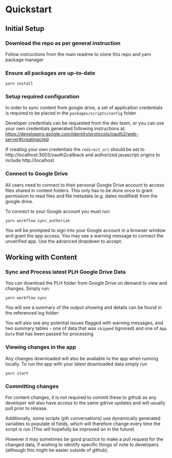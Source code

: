 # Quickstart

## Initial Setup

### Download the repo as per general instruction

Follow instructions from the main readme to clone this repo and yarn package manager

### Ensure all packages are up-to-date

```
yarn install
```

### Setup required configuration

In order to sync content from google drive, a set of application credentials is required to be placed in the `packages/scripts/config` folder

Developer credentials can be requested from the dev team, or you can use your own credentials generated following instructions at:
https://developers.google.com/identity/protocols/oauth2/web-server#creatingcred

If creating your own credentials the `redirect_uri` should be set to http://localhost:3003/oauth2callback and authorized javascript origins to include http://localhost


### Connect to Google Drive

All users need to connect to their personal Google Drive account to access files shared in content folders. This only has to be done once to grant permission to read files and file metadata (e.g. dates modified) from the google drive.

To connect to your Google account you must run:

```
yarn workflow sync_authorize
```

You will be prompted to sign into your Google account in a browser window and grant the app access. You may see a warning message to connect the unverified app. Use the advanced dropdown to accept.

## Working with Content

### Sync and Process latest PLH Google Drive Data

You can download the PLH folder from Google Drive on demand to view and changes. Simply run:

```
yarn workflow sync
```

You will see a summary of the output showing and details can be found in the referenced log folder:

You will also see any potential issues flagged with warning messages, and two summary tables - one of data that was `skipped` (ignored) and one of `App Data` that has been passed for processing

### Viewing changes in the app

Any changes downloaded will also be available to the app when running locally.
To run the app with your latest downloaded data simply run

```
yarn start
```

### Committing changes

For content changes, it is not required to commit these to github as any developer will also have access to the same gdrive updates and will usually pull prior to release. 

Additionally, some scripts (plh conversations) use dynamically generated variables to populate id fields, which will therefore change every time the script is run (This will hopefully be improved on in the future)


However it may sometimes be good practice to make a pull request for the changed data, if wishing to identify specific things of note to developers (although this might be easier outside of github).
